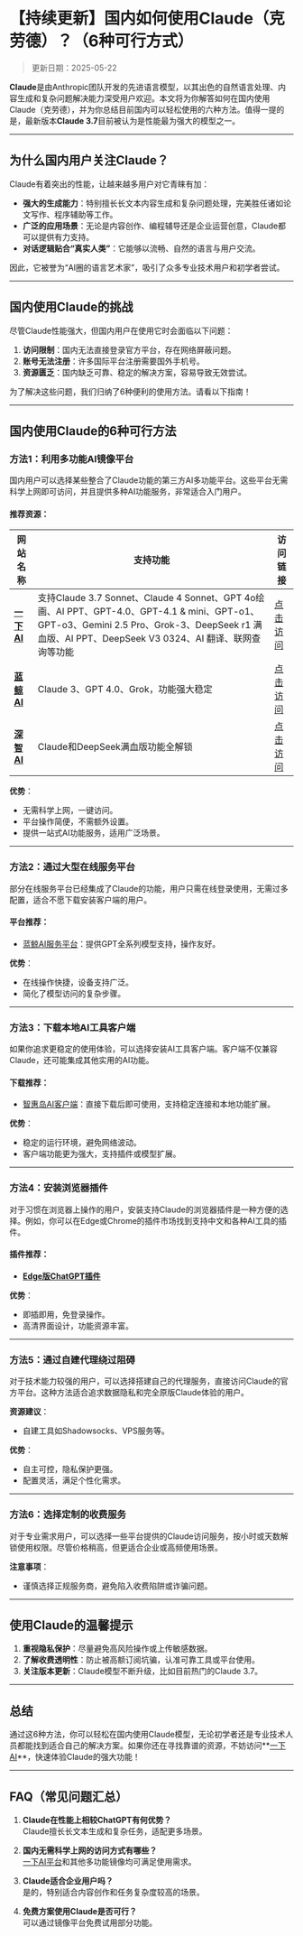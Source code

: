 # **【持续更新】国内如何使用Claude（克劳德）？（6种可行方式）**

> 更新日期：2025-05-22

**Claude**是由Anthropic团队开发的先进语言模型，以其出色的自然语言处理、内容生成和复杂问题解决能力深受用户欢迎。本文将为你解答如何在国内使用Claude（克劳德），并为你总结目前国内可以轻松使用的六种方法。值得一提的是，最新版本**Claude 3.7**目前被认为是性能最为强大的模型之一。

---

## **为什么国内用户关注Claude？**

Claude有着突出的性能，让越来越多用户对它青睐有加：

- **强大的生成能力**：特别擅长长文本内容生成和复杂问题处理，完美胜任诸如论文写作、程序辅助等工作。
- **广泛的应用场景**：无论是内容创作、编程辅导还是企业运营创意，Claude都可以提供有力支持。
- **对话逻辑贴合“真实人类”**：它能够以流畅、自然的语言与用户交流。

因此，它被誉为“AI圈的语言艺术家”，吸引了众多专业技术用户和初学者尝试。

---

## **国内使用Claude的挑战**

尽管Claude性能强大，但国内用户在使用它时会面临以下问题：

1. **访问限制**：国内无法直接登录官方平台，存在网络屏蔽问题。
2. **账号无法注册**：许多国际平台注册需要国外手机号。
3. **资源匮乏**：国内缺乏可靠、稳定的解决方案，容易导致无效尝试。

为了解决这些问题，我们归纳了6种便利的使用方法。请看以下指南！

---

## **国内使用Claude的6种可行方法**

### **方法1：利用多功能AI镜像平台**

国内用户可以选择某些整合了Claude功能的第三方AI多功能平台。这些平台无需科学上网即可访问，并且提供多种AI功能服务，非常适合入门用户。

#### 推荐资源：
| 网站名称 | 支持功能 | 访问链接 |
| --- | --- | --- |
| **[一下 AI](https://xsimplechat.com)** |  支持Claude 3.7 Sonnet、Claude 4 Sonnet、GPT 4o绘画、AI PPT、GPT-4.0、GPT-4.1 & mini、GPT-o1、GPT-o3、Gemini 2.5 Pro、Grok-3、DeepSeek r1 满血版、AI PPT、DeepSeek V3 0324、AI 翻译、联网查询等功能 | [点击访问](https://xsimplechat.com) |
| **[蓝鲸 AI](https://chat.lanjingai.org/)** | Claude 3、GPT 4.0、Grok，功能强大稳定 | [点击访问](https://chat.chatgpt-chinese.com/) |
| **[深智 AI](https://deepseek-free.org/)** | Claude和DeepSeek满血版功能全解锁 | [点击访问](https://deepseek-free.org/) |

**优势**：
- 无需科学上网，一键访问。
- 平台操作简便，不需额外设置。
- 提供一站式AI功能服务，适用广泛场景。

---

### **方法2：通过大型在线服务平台**

部分在线服务平台已经集成了Claude的功能，用户只需在线登录使用，无需过多配置，适合不愿下载安装客户端的用户。

#### 平台推荐：
- [蓝鲸AI服务平台](https://guide1.lanjing.ai)：提供GPT全系列模型支持，操作友好。

**优势**：
- 在线操作快捷，设备支持广泛。
- 简化了模型访问的复杂步骤。

---

### **方法3：下载本地AI工具客户端**

如果你追求更稳定的使用体验，可以选择安装AI工具客户端。客户端不仅兼容Claude，还可能集成其他实用的AI功能。

#### 下载推荐：
- [智惠岛AI客户端](https://xsimplechat.com)：直接下载后即可使用，支持稳定连接和本地功能扩展。

**优势**：
- 稳定的运行环境，避免网络波动。
- 客户端功能更为强大，支持插件或模型扩展。

---

### **方法4：安装浏览器插件**

对于习惯在浏览器上操作的用户，安装支持Claude的浏览器插件是一种方便的选择。例如，你可以在Edge或Chrome的插件市场找到支持中文和各种AI工具的插件。

#### 插件推荐：
- **[Edge版ChatGPT插件](https://xsimplechat.com)**  

**优势**：
- 即插即用，免登录操作。
- 高清界面设计，功能资源丰富。

---

### **方法5：通过自建代理绕过阻碍**

对于技术能力较强的用户，可以选择搭建自己的代理服务，直接访问Claude的官方平台。这种方法适合追求数据隐私和完全原版Claude体验的用户。

**资源建议**：
- 自建工具如Shadowsocks、VPS服务等。

**优势**：
- 自主可控，隐私保护更强。
- 配置灵活，满足个性化需求。

---

### **方法6：选择定制的收费服务**

对于专业需求用户，可以选择一些平台提供的Claude访问服务，按小时或天数解锁使用权限。尽管价格稍高，但更适合企业或高频使用场景。

**注意事项**：
- 谨慎选择正规服务商，避免陷入收费陷阱或诈骗问题。

---

## **使用Claude的温馨提示**

1. **重视隐私保护**：尽量避免高风险操作或上传敏感数据。  
2. **了解收费透明性**：防止被高额订阅坑骗，认准可靠工具或平台使用。  
3. **关注版本更新**：Claude模型不断升级，比如目前热门的Claude 3.7。

---

## **总结**

通过这6种方法，你可以轻松在国内使用Claude模型，无论初学者还是专业技术人员都能找到适合自己的解决方案。如果你还在寻找靠谱的资源，不妨访问**[一下AI](https://xsimplechat.com)**，快速体验Claude的强大功能！

---

## **FAQ（常见问题汇总）**

1. **Claude在性能上相较ChatGPT有何优势？**  
   Claude擅长长文本生成和复杂任务，适配更多场景。

2. **国内无需科学上网的访问方式有哪些？**  
   [一下AI平台](https://chat.lanjingai.org)和其他多功能镜像均可满足使用需求。

3. **Claude适合企业用户吗？**  
   是的，特别适合内容创作和任务复杂度较高的场景。

4. **免费方案使用Claude是否可行？**  
   可以通过镜像平台免费试用部分功能。
